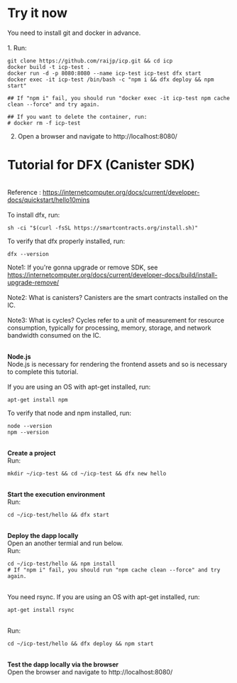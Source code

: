 # Try it now
You need to install git and docker in advance.
<br>
<br>1. Run:
```
git clone https://github.com/raijp/icp.git && cd icp
docker build -t icp-test .
docker run -d -p 8080:8080 --name icp-test icp-test dfx start
docker exec -it icp-test /bin/bash -c "npm i && dfx deploy && npm start"

## If "npm i" fail, you should run "docker exec -it icp-test npm cache clean --force" and try again.

## If you want to delete the container, run:
# docker rm -f icp-test
```
2. Open a browser and navigate to http://localhost:8080/

# Tutorial for DFX (Canister SDK)
<br>Reference : https://internetcomputer.org/docs/current/developer-docs/quickstart/hello10mins
<br><br>To install dfx, run:
```
sh -ci "$(curl -fsSL https://smartcontracts.org/install.sh)"
```
To verify that dfx properly installed, run:
```
dfx --version
```
Note1: If you're gonna upgrade or remove SDK, see https://internetcomputer.org/docs/current/developer-docs/build/install-upgrade-remove/
<br><br>Note2: What is canisters? Canisters are the smart contracts installed on the IC.
<br><br>Note3: What is cycles? Cycles refer to a unit of measurement for resource consumption, typically for processing, memory, storage, and network bandwidth consumed on the IC. 

<br><b>Node.js</b>
<br>Node.js is necessary for rendering the frontend assets and so is necessary to complete this tutorial. 
<br><br>If you are using an OS with apt-get installed, run:
```
apt-get install npm
```
To verify that node and npm installed, run:
```
node --version
npm --version
```
<br><b>Create a project</b>
<br>Run:
```
mkdir ~/icp-test && cd ~/icp-test && dfx new hello
```
<br><b>Start the execution environment</b>
<br>Run:
```
cd ~/icp-test/hello && dfx start
```

<br><b>Deploy the dapp locally</b>
<br>Open an another termial and run below.
<br>Run:
```
cd ~/icp-test/hello && npm install
# If "npm i" fail, you should run "npm cache clean --force" and try again.
```
<br>You need rsync. If you are using an OS with apt-get installed, run:
```
apt-get install rsync
```
<br>Run:
```
cd ~/icp-test/hello && dfx deploy && npm start
```

<br><b>Test the dapp locally via the browser</b>
<br>Open the browser and navigate to http://localhost:8080/
